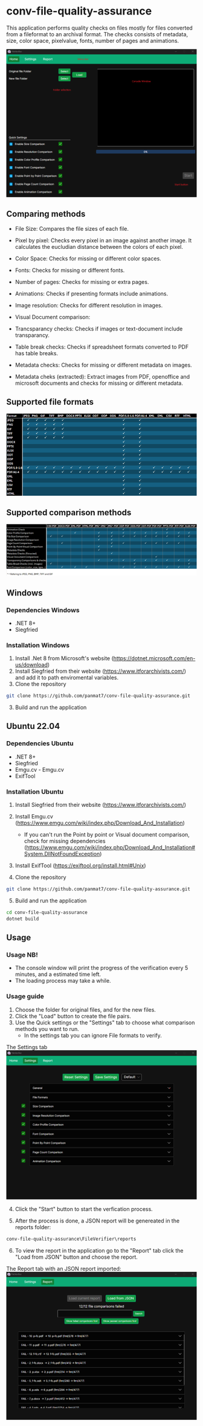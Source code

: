 # conv-file-quality-assurance
This application performs quality checks on files mostly for files converted from a fileformat to an archival format. 
The checks consists of metadata, size, color space, pixelvalue, fonts, number of pages and animations. 

![Home Screen](https://github.com/panmat7/conv-file-quality-assurance/blob/main/Program.png?raw=true)

## Comparing methods
* File Size: Compares the file sizes of each file.

* Pixel by pixel: Checks every pixel in an image against another image. It calculates the eucludian distance between the colors of each pixel.

* Color Space: Checks for missing or different color spaces. 

* Fonts: Checks for missing or different fonts.

* Number of pages: Checks for missing or extra pages.

* Animations: Checks if presenting formats include animations.

* Image resolution: Checks for different resolution in images.

* Visual Document comparison: 

* Trancsparancy checks: Checks if images or text-document include transparancy. 

* Table break checks: Checks if spreadsheet formats converted to PDF has table breaks. 

* Metadata checks: Checks for missing or different metadata on images.

* Metadata cheks (extracted): Extract images from PDF, openoffice and microsoft documents and checks for missing or different metadata. 




## Supported file formats

![Supported File formats](https://github.com/panmat7/conv-file-quality-assurance/blob/main/SupportedFileFormats.png?raw=true)

## Supported comparison methods

![Supported Comparison methods](https://github.com/panmat7/conv-file-quality-assurance/blob/main/SupportedComparisonMethods.png?raw=true)



## Windows
### Dependencies Windows
* .NET 8+
* Siegfried 

### Installation Windows
1. Install .Net 8 from Microsoft's website (https://dotnet.microsoft.com/en-us/download)
1. Install Siegfried from their website (https://www.itforarchivists.com/) and add it to path enviromental variables. 
2. Clone the repository 
```sh
git clone https://github.com/panmat7/conv-file-quality-assurance.git
```
3. Build and run the application


## Ubuntu 22.04
### Dependencies Ubuntu
* .NET 8+
* Siegfried
* Emgu.cv - Emgu.cv 
* ExifTool

### Installation Ubuntu
1. Install Siegfried from their website (https://www.itforarchivists.com/)
2. Install Emgu.cv (https://www.emgu.com/wiki/index.php/Download_And_Installation)
    - If you can't run the Point by point or Visual document comparison, check for missing dependencies (https://www.emgu.com/wiki/index.php/Download_And_Installation#System.DllNotFoundException)
3. Install ExifTool (https://exiftool.org/install.html#Unix)

4. Clone the repository 
```sh
git clone https://github.com/panmat7/conv-file-quality-assurance.git
```
5. Build and run the application
```sh
cd conv-file-quality-assurance
dotnet build
```


## Usage
### Usage NB!

* The console window will print the progress of the verification every 5 minutes, and a estimated time left.
* The loading process may take a while.


### Usage guide

1. Choose the folder for original files, and for the new files.
2. Click the "Load" button to create the file pairs.
3. Use the Quick settings or the "Settings" tab to choose what comparison methods you want to run. 
    - In the settings tab you can ignore File formats to verify.


The Settings tab
![Home Screen](https://github.com/panmat7/conv-file-quality-assurance/blob/main/Settings.png?raw=true)


4. Click the "Start" button to start the verfication process. 

5. After the process is done, a JSON report will be genereated in the reports folder:
```sh
conv-file-quality-assurance\FileVerifier\reports
```
6. To view the report in the application go to the "Report" tab click the "Load from JSON" button and choose the report.

The Report tab with an JSON report imported:
![Home Screen](https://github.com/panmat7/conv-file-quality-assurance/blob/main/ReportTab.png?raw=true)

